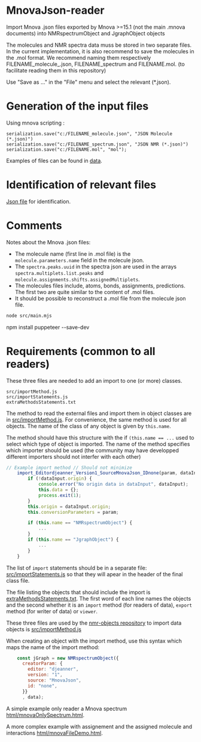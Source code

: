 
# MnovaJson-reader

Import Mnova .json files exported by Mnova >=15.1 (not the main .mnova documents) into NMRspectrumObject and JgraphObject objects

The molecules and NMR spectra data muss be stored in two separate files. In the current implementation, it is also recommend to save the molecules in the .mol format. We recommend naming them respectively FILENAME_molecule_.json, FILENAME_spectrum and FILENAME.mol. (to facilitate reading them in this repository)

Use "Save as ..." in the "File" menu and select the relevant (*.json).

# Generation of the input files

Using mnova scripting :

```  
serialization.save("c:/FILENAME_molecule.json", "JSON Molecule (*.json)")
serialization.save("c:/FILENAME_spectrum.json", "JSON NMR (*.json)")
serialization.save("c:/FILENAME.mol", "mol");
```

Examples of files can be found in [data](data).

# Identification of relevant files

[Json file](identification.json) for identification.

# Comments

Notes about the Mnova .json files:

- The molecule name (first line in .mol file) is the `molecule.parameters.name` field in the molecule json.
- The `spectra.peaks.uuid` in the spectra json are used in the arrays `spectra.multiplets.list.peaks` and `molecule.assignments.shifts.assignedMultiplets`.
- The molecules files include, atoms, bonds, assignments, predictions. The first two are quite similar to the content of .mol files.
- It should be possible to reconstruct a .mol file from the molecule json file.


```zsh
node src/main.mjs
```  

npm install puppeteer --save-dev

# Requirements (common to all readers)

These three files are needed to add an import to one (or more) classes.

```
src/importMethod.js
src/importStatements.js
extraMethodsStatements.txt
``` 

The method to read the external files and import them in object classes are in [src/importMethod.js](src/importMethod.js).
For convenience, the same method is used for all objects. The name of the class of any object is given by `this.name`.

The method should have this structure with the if `(this.name == ...` used to select which type of object is imported.
The name of the method specifies which importer should be used (the community may have developped different importers should not interfer with each other)
```js  
// Example import method // Should not minimize
	import_Editordjeanner_Version1_SourceMnovaJson_IDnone(param, dataInput) {
		if (!dataInput.origin) {
			console.error("No origin data in dataInput", dataInput);
			this.data = {};
			process.exit(1);
		}
		this.origin = dataInput.origin;
		this.conversionParameters = param;

		if (this.name == "NMRspectrumObject") {
			...
		}
		if (this.name == "JgraphObject") {
			...
		}
	}
```  

The list of `import` statements should be in a separate file: [src/importStatements.js](src/importStatements.js) so that they will apear in the header of the final class file. 

The file listing the objects that should include the import is [extraMethodsStatements.txt](extraMethodsStatements.txt). The first word of each line names the objects and the second whether it is an `import` method (for readers of data), `export` method (for writer of data) or `viewer`.

These three files are used by the [nmr-objects repository](https://github.com/CHEMeDATA/nmr-objects) to import data objects is [src/importMethod.js](src/importMethod.js)

When creating an object with the import method, use this syntax which maps the name of the import method:

```js  
    const jGraph = new NMRspectrumObject({
      creatorParam: {
        editor: "djeanner",
        version: "1",
        source: "MnovaJson",
        id: "none",
      }}
	  , data);
```

A simple example only reader a Mnova spectrum [html/mnovaOnlySpectrum.html](html/mnovaOnlySpectrum.html).

A more complex example with assignement and the assigned molecule and interactions [html/mnovaFileDemo.html](html/mnovaFileDemo.html).

